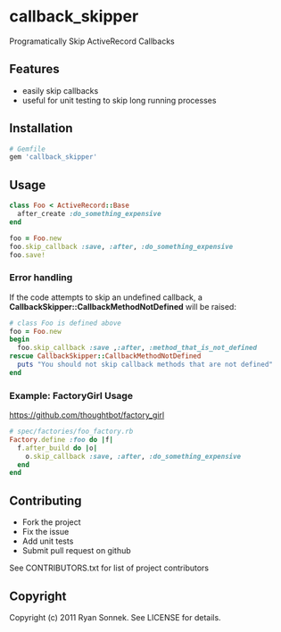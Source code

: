 # callback_skipper

Programatically Skip ActiveRecord Callbacks

## Features
* easily skip callbacks
* useful for unit testing to skip long running processes

## Installation

```ruby
# Gemfile
gem 'callback_skipper'
```

## Usage

```ruby
class Foo < ActiveRecord::Base
  after_create :do_something_expensive
end

foo = Foo.new
foo.skip_callback :save, :after, :do_something_expensive
foo.save!
```
### Error handling
If the code attempts to skip an undefined callback, a **CallbackSkipper::CallbackMethodNotDefined** will be raised:

```ruby
# class Foo is defined above
foo = Foo.new
begin
  foo.skip_callback :save ,:after, :method_that_is_not_defined
rescue CallbackSkipper::CallbackMethodNotDefined
  puts "You should not skip callback methods that are not defined"
end
```

### Example: FactoryGirl Usage

https://github.com/thoughtbot/factory_girl

```ruby
# spec/factories/foo_factory.rb
Factory.define :foo do |f|
  f.after_build do |o|
    o.skip_callback :save, :after, :do_something_expensive
  end
end
```

## Contributing 

* Fork the project
* Fix the issue
* Add unit tests
* Submit pull request on github

See CONTRIBUTORS.txt for list of project contributors

## Copyright

Copyright (c) 2011 Ryan Sonnek. See LICENSE for details.
